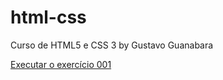 # html-css
 Curso de HTML5 e CSS 3 by Gustavo Guanabara

<a href="https://gillaercio.github.io/html-css/exercicios/ex001/index.html">Executar o exercício 001</a>